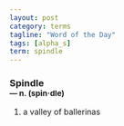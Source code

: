 ```yaml
---
layout: post
category: terms
tagline: "Word of the Day"
tags: [alpha_s]
term: spindle
---
```


<h3>Spindle<br/> <small>&mdash; n. (spin<span>&middot;</span>dle)</small></h3>
<p><ol><li>a valley of ballerinas</li>
</ol></p>
